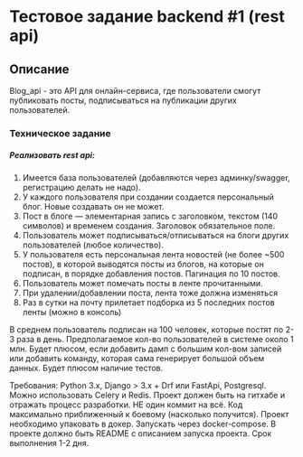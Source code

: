 # Тестовое задание backend #1 (rest api)
## Описание 
Blog_api - это API для онлайн-сервиса, где пользователи смогут публиковать посты, подписываться на публикации других пользователей.
### Техническое задание

##### Реализовать rest api:

1. Имеется база пользователей (добавляются через админку/swagger, регистрацию делать не надо).
2. У каждого пользователя при создании создается персональный блог. Новые создавать он не может.
3. Пост в блоге — элементарная запись с заголовком, текстом (140 символов) и временем создания. Заголовок обязательное поле.
4. Пользователь может подписываться/отписываться на блоги других пользователей (любое количество).
5. У пользователя есть персональная лента новостей (не более ~500 постов), в которой выводятся посты из блогов, на которые он подписан, в порядке добавления постов. Пагинация по 10 постов.
6. Пользователь может помечать посты в ленте прочитанными.
7. При удалении/добавлении поста, лента тоже должна изменяться
8. Раз в сутки на почту прилетает подборка из 5 последних постов ленты (можно в консоль)

В среднем пользователь подписан на 100 человек, которые постят по 2-3 раза в день.
Предполагаемое кол-во пользователей в системе около 1 млн.
Будет плюсом, если добавить дамп с большим кол-вом записей или добавить команду, которая сама генерирует большой объем данных.
Будет плюсом наличие тестов.

Требования:
Python 3.x, Django > 3.х + Drf или FastApi, Postgresql. Можно использовать Celery и Redis. 
Проект должен быть на гитхабе и отражать процесс разработки. НЕ один коммит на всё.
Код максимально приближенный к боевому (насколько получится).
Проект необходимо упаковать в докер. Запускать через docker-compose.
В проекте должно быть README с описанием запуска проекта.
Срок выполнения 1-2 дня.
